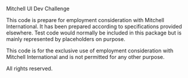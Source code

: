 Mitchell UI Dev Challenge

This code is prepare for employment consideration with Mitchell International. It has been prepared according to specifications provided elsewhere. Test code would normally be included in this package but is mainly represented by placeholders on purpose.


This code is for the exclusive use of employment consideration with Mitchell International and is not permitted for any other purpose.

All rights reserved.
